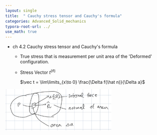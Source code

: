 ```yaml
---
layout: single
title:  " Cauchy stress tensor and Cauchy's formula"
categories: Advanced_Solid_mechanics
typora-root-url: ../
use_math: true
---
```


- ch 4.2 Cauchy stress tensor and Cauchy's formula

  - True stress that is measurement per unit area of the 'Deformed' configuration.

  - Stress Vector $t^{(\hat n)}$

    $\vec t = \lim\limits_{x\to 0} \frac{\Delta f(\hat n)}{\Delta a}$

<img src="/images/2023-11-08-Cauchy stress tensor and cauchy's formular/image-20231115142250093.png" alt="image-20231115142250093" style="zoom: 33%;" />